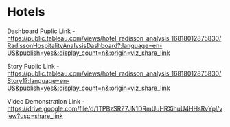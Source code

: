 # Hotels


Dashboard Puplic Link - https://public.tableau.com/views/hotel_radisson_analysis_16818012875830/RadissonHospitalityAnalysisDashboard?:language=en-US&publish=yes&:display_count=n&:origin=viz_share_link

Story Puplic Link - https://public.tableau.com/views/hotel_radisson_analysis_16818012875830/Story1?:language=en-US&publish=yes&:display_count=n&:origin=viz_share_link

Video Demonstration Link - https://drive.google.com/file/d/1TPBzSRZ7JN1DRmUuHRXihuU4HHsRvYpl/view?usp=share_link
